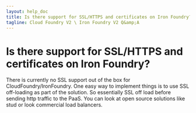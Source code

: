 ```yaml
---
layout: help_doc
title: Is there support for SSL/HTTPS and certificates on Iron Foundry?
tagline: Cloud Foundry V2 \ Iron Foundry V2 Q&amp;A
---
```


# Is there support for SSL/HTTPS and certificates on Iron Foundry?

There is currently no SSL support out of the box for CloudFoundry/IronFoundry.  One easy way to implement things is to use SSL off-loading as part of the solution.  So essentially SSL off load before sending http traffic to the PaaS.  You can look at open source solutions like stud or look commercial load balancers.